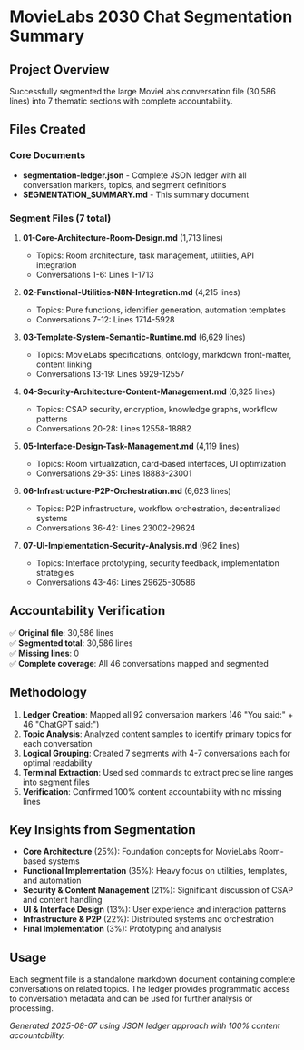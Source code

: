 # MovieLabs 2030 Chat Segmentation Summary

## Project Overview
Successfully segmented the large MovieLabs conversation file (30,586 lines) into 7 thematic sections with complete accountability.

## Files Created

### Core Documents
- **segmentation-ledger.json** - Complete JSON ledger with all conversation markers, topics, and segment definitions
- **SEGMENTATION_SUMMARY.md** - This summary document

### Segment Files (7 total)
1. **01-Core-Architecture-Room-Design.md** (1,713 lines)
   - Topics: Room architecture, task management, utilities, API integration
   - Conversations 1-6: Lines 1-1713

2. **02-Functional-Utilities-N8N-Integration.md** (4,215 lines)  
   - Topics: Pure functions, identifier generation, automation templates
   - Conversations 7-12: Lines 1714-5928

3. **03-Template-System-Semantic-Runtime.md** (6,629 lines)
   - Topics: MovieLabs specifications, ontology, markdown front-matter, content linking
   - Conversations 13-19: Lines 5929-12557

4. **04-Security-Architecture-Content-Management.md** (6,325 lines)
   - Topics: CSAP security, encryption, knowledge graphs, workflow patterns
   - Conversations 20-28: Lines 12558-18882

5. **05-Interface-Design-Task-Management.md** (4,119 lines)
   - Topics: Room virtualization, card-based interfaces, UI optimization
   - Conversations 29-35: Lines 18883-23001

6. **06-Infrastructure-P2P-Orchestration.md** (6,623 lines)
   - Topics: P2P infrastructure, workflow orchestration, decentralized systems
   - Conversations 36-42: Lines 23002-29624

7. **07-UI-Implementation-Security-Analysis.md** (962 lines)
   - Topics: Interface prototyping, security feedback, implementation strategies  
   - Conversations 43-46: Lines 29625-30586

## Accountability Verification
✅ **Original file**: 30,586 lines  
✅ **Segmented total**: 30,586 lines  
✅ **Missing lines**: 0  
✅ **Complete coverage**: All 46 conversations mapped and segmented

## Methodology
1. **Ledger Creation**: Mapped all 92 conversation markers (46 "You said:" + 46 "ChatGPT said:")
2. **Topic Analysis**: Analyzed content samples to identify primary topics for each conversation
3. **Logical Grouping**: Created 7 segments with 4-7 conversations each for optimal readability
4. **Terminal Extraction**: Used sed commands to extract precise line ranges into segment files
5. **Verification**: Confirmed 100% content accountability with no missing lines

## Key Insights from Segmentation
- **Core Architecture** (25%): Foundation concepts for MovieLabs Room-based systems
- **Functional Implementation** (35%): Heavy focus on utilities, templates, and automation
- **Security & Content Management** (21%): Significant discussion of CSAP and content handling  
- **UI & Interface Design** (13%): User experience and interaction patterns
- **Infrastructure & P2P** (22%): Distributed systems and orchestration
- **Final Implementation** (3%): Prototyping and analysis

## Usage
Each segment file is a standalone markdown document containing complete conversations on related topics. The ledger provides programmatic access to conversation metadata and can be used for further analysis or processing.

*Generated 2025-08-07 using JSON ledger approach with 100% content accountability.*